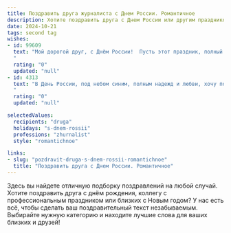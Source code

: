 ```yaml
---
title: Поздравить друга журналиста с Днем России. Романтичное
description: Хотите поздравить друга с Днем России или другим праздником? Наш ИИ создаст незабываемое поздравление, а вы обязательно выделитесь среди других.  
date: 2024-10-21
tags: second tag
wishes:
- id: 99609
  text: "Мой дорогой друг, с Днём России!  Пусть этот праздник, полный света и гордости за нашу Родину, станет для тебя символом  ярких надежд и вдохновения, подобно рассвету над бескрайними просторами нашей страны.  Твой острый ум и талант журналиста – это настоящая драгоценность,  способная освещать самые прекрасные стороны нашей жизни и  наполнять мир правдой и красотой.  Пусть твоя работа приносит тебе радость и удовлетворение, а любовь  и счастье всегда будут твоими верными спутниками. С праздником!
  "
  rating: "0"
  updated: "null"
- id: 4313
  text: "В День России, под небом синим, полным надежд и любви, хочу пожелать тебе, мой Друг, журналист с чуткой душой, находить вдохновение в каждом биении сердца нашей Родины. Пусть пером твоим, словно кистью художника,  создаются живые картины правды, добра и красоты, а строчки будут наполнены светом и верой в лучшее.
  "
  rating: "0"
  updated: "null"

selectedValues:
  recipients: "druga"
  holidays: "s-dnem-rossii"
  professions: "zhurnalist"
  style: "romantichnoe"

links:
- slug: "pozdravit-druga-s-dnem-rossii-romantichnoe"
  title: "Поздравить друга с Днем России. Романтичное"
---
```


Здесь вы найдете отличную подборку поздравлений на любой случай.
Хотите поздравить друга с днём рождения, коллегу с профессиональным праздником или близких с Новым годом? У нас есть всё, чтобы сделать ваш поздравительный текст незабываемым. Выбирайте нужную категорию и находите лучшие слова для ваших близких и друзей!
